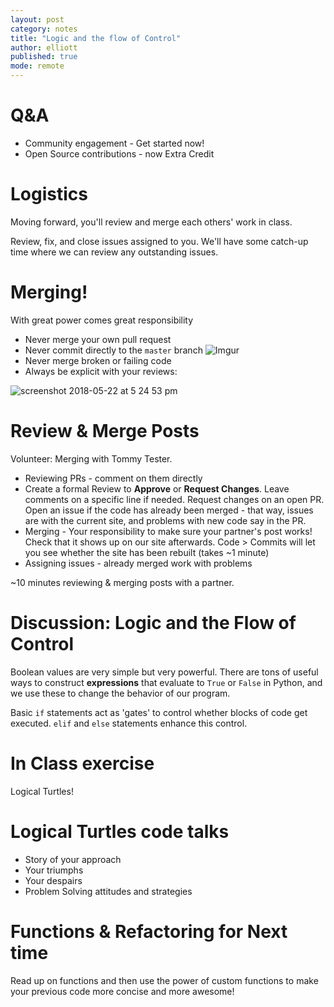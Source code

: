 ```yaml
---
layout: post
category: notes
title: "Logic and the flow of Control"
author: elliott
published: true
mode: remote
---
```


# Q&A

* Community engagement - Get started now!
* Open Source contributions - now Extra Credit

# Logistics

Moving forward, you'll review and merge each others' work in class.

Review, fix, and close issues assigned to you. We'll have some catch-up time where
we can review any outstanding issues.

# Merging!

With great power comes great responsibility

* Never merge your own pull request
* Never commit directly to the `master` branch
![Imgur](http://i.imgur.com/sEFqgU7.png)
* Never merge broken or failing code
* Always be explicit with your reviews:

![screenshot 2018-05-22 at 5 24 53 pm](https://user-images.githubusercontent.com/1702745/40391297-c084aa2e-5de5-11e8-9eee-54c79744b2b8.png)


# Review & Merge Posts

Volunteer: Merging with Tommy Tester.

* Reviewing PRs - comment on them directly
* Create a formal Review to **Approve** or **Request Changes**.  Leave comments on a specific line if needed.  Request changes on an open PR.  Open an issue if the code has already been merged - that way, issues are with the current site, and problems with new code say in the PR.
* Merging - Your responsibility to make sure your partner's post works! Check that it shows up on our site afterwards.  Code > Commits will let you see whether the site has been rebuilt (takes ~1 minute)
* Assigning issues - already merged work with problems

~10 minutes reviewing & merging posts with a partner.

# Discussion: Logic and the Flow of Control

Boolean values are very simple but very powerful.  There are tons of useful ways to
construct **expressions** that evaluate to `True` or `False` in Python, and we use these
to change the behavior of our program.

Basic `if` statements act as 'gates' to control whether blocks of code get executed.
`elif` and `else` statements enhance this control.

# In Class exercise

Logical Turtles!

# Logical Turtles code talks

* Story of your approach
* Your triumphs
* Your despairs
* Problem Solving attitudes and strategies

# Functions & Refactoring for Next time

Read up on functions and then use the power of custom functions to make your previous code more concise and more awesome!
